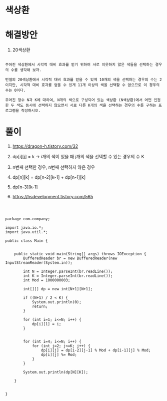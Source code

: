 # 색상환

# 해결방안

1. 20색상환

```

주어진 색상환에서 시각적 대비 효과를 얻기 위하여 서로 이웃하지 않은 색들을 선택하는 경우의 수를 생각해 보자.

먼셀의 20색상환에서 시각적 대비 효과를 얻을 수 있게 10개의 색을 선택하는 경우의 수는 2이지만, 시각적 대비 효과를 얻을 수 있게 11개 이상의 색을 선택할 수 없으므로 이 경우의 수는 0이다.

주어진 정수 N과 K에 대하여, N개의 색으로 구성되어 있는 색상환 (N색상환)에서 어떤 인접한 두 색도 동시에 선택하지 않으면서 서로 다른 K개의 색을 선택하는 경우의 수를 구하는 프로그램을 작성하시오.

```

# 풀이

1. https://dragon-h.tistory.com/32

2. dp[i][j] = k -> i개의 색이 있을 때 j개의 색을 선택할 수 있는 경우의 수 K

3. n번째 선택한 경우, n번째 선택하지 않은 경우

4. dp[n][k] = dp[n-2][k-1] + dp[n-1][k]

5. dp[n-3][k-1]

6. https://hsdevelopment.tistory.com/565



```



package com.company;

import java.io.*;
import java.util.*;

public class Main {


    public static void main(String[] args) throws IOException {
        BufferedReader br = new BufferedReader(new InputStreamReader(System.in));

        int N = Integer.parseInt(br.readLine());
        int K = Integer.parseInt(br.readLine());
        int Mod = 1000000003;

        int[][] dp = new int[N+1][N+1];

        if ((N+1) / 2 < K) {
            System.out.println(0);
            return;
        }

        for (int i=1; i<=N; i++) {
            dp[i][1] = i;
        }


        for (int i=4; i<=N; i++) {
            for (int j=2; j<=K; j++) {
                dp[i][j] = dp[i-2][j-1] % Mod + dp[i-1][j] % Mod;
                dp[i][j] %= Mod;
            }
        }

        System.out.println(dp[N][K]);

    }


}

```